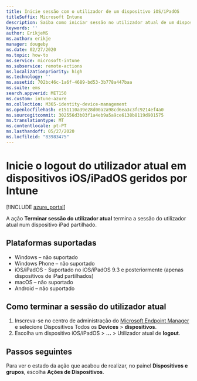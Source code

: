 ```yaml
---
title: Inicie sessão com o utilizador de um dispositivo iOS/iPadOS
titleSuffix: Microsoft Intune
description: Saiba como iniciar sessão no utilizador atual de um dispositivo iOS/iPadOS com Intune."
keywords: ''
author: ErikjeMS
ms.author: erikje
manager: dougeby
ms.date: 02/27/2020
ms.topic: how-to
ms.service: microsoft-intune
ms.subservice: remote-actions
ms.localizationpriority: high
ms.technology: ''
ms.assetid: 702bc46c-1a6f-4689-bd53-3b778a447baa
ms.suite: ems
search.appverid: MET150
ms.custom: intune-azure
ms.collection: M365-identity-device-management
ms.openlocfilehash: e151110a39e28d00a2a98cd6ea3c3fc9214ef4a0
ms.sourcegitcommit: 302556d3b03f1a4eb9a5a9ce6138b8119d901575
ms.translationtype: MT
ms.contentlocale: pt-PT
ms.lasthandoff: 05/27/2020
ms.locfileid: "83983475"
---
```

# <a name="logout-the-current-user-on-intune-managed-iosipados-devices"></a>Inicie o logout do utilizador atual em dispositivos iOS/iPadOS geridos por Intune


[!INCLUDE [azure_portal](../includes/azure_portal.md)]

A ação **Terminar sessão do utilizador atual** termina a sessão do utilizador atual num dispositivo iPad partilhado. 

## <a name="supported-platforms"></a>Plataformas suportadas

- Windows – não suportado
- Windows Phone – não suportado
- iOS/iPadOS - Suportado no iOS/iPadOS 9.3 e posteriormente (apenas dispositivos de iPad partilhados)
- macOS – não suportado
- Android – não suportado

## <a name="how-to-log-out-the-current-user"></a>Como terminar a sessão do utilizador atual

1. Inscreva-se no centro de administração do [Microsoft Endpoint Manager](https://go.microsoft.com/fwlink/?linkid=2109431) e selecione Dispositivos Todos os **Devices**  >  **dispositivos**.
2. Escolha um dispositivo iOS/iPadOS > **...**  >  Utilizador atual de **logout**.

## <a name="next-steps"></a>Passos seguintes

Para ver o estado da ação que acabou de realizar, no painel **Dispositivos e grupos**, escolha **Ações de Dispositivos**.
